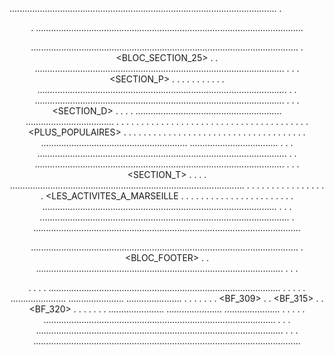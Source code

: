 ..........................................................................................................
.                                          <HEADER>                                                      .
..........................................................................................................

..........................................................................................................
.                                       <BLOC_SECTION_25>                                                .
.   ...................................................................................................  .
.   .                                     <SECTION_P>                                                 .  .
.   .                                                                                                 .  .
.   .                                                                                                 .  .
.   ...................................................................................................  .
.   ...................................................................................................  .
.   .                                    <SECTION_D>                                                  .  .
.   .  .......................................................... ................................... .  .
.   .  .                                                        . .                                 . .  .
.   .  .                                                        . .                                 . .  .
.   .  .                                                        . .                                 . .  .
.   .  .                                                        . .                                 . .  .
.   .  .                  <HEBERGEMENT>                         . .          <PLUS_POPULAIRES>      . .  .
.   .  .                                                        . .                                 . .  .
.   .  .                                                        . .                                 . .  .
.   .  .                                                        . .                                 . .  .
.   .  .                                                        . .                                 . .  .
.   .  .......................................................... ................................... .  .
.   ...................................................................................................  .
.   ...................................................................................................  .
.   .                                    <SECTION_T>                                                  .  .
.   .  .............................................................................................  .  .
.   .  .                                                                                           .  .  .
.   .  .                                                                                           .  .  .
.   .  .                          <LES_ACTIVITES_A_MARSEILLE                                       .  .  .
.   .  .                                                                                           .  .  .
.   .  .                                                                                           .  .  .
.   .  .                                                                                           .  .  .
.   .  .............................................................................................  .  .
.   ...................................................................................................  .
..........................................................................................................

..........................................................................................................
.                                         <BLOC_FOOTER>                                              .
.   ..................................................................................................   .
.   .                                          <FOOTER>                                              .   .
.   .  ............................................................................................  .   .
.   .  .       ......................       ......................        ......................  .  .   .
.   .  .       .     <BF_309>       .       .      <BF_315>      .        .     <BF_320>       .  .  .   .
.   .  .       ......................       ......................        ......................  .  .   .
.   .  ............................................................................................  .   .
.   ..................................................................................................   .
.                                                                                                        .
..........................................................................................................
